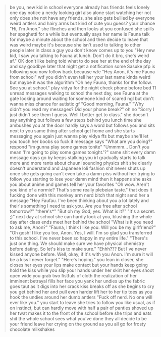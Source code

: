 >be you, new kid in school
>everyone already has friends
>feels lonely
>one day notice a nerdy looking girl also alone
>start watching her
>not only does she not have any friends, she also gets bullied by everyone
>weird antlers and hairy arms but kind of cute you guess?
>your chance
>"Hi, I'm Anon."
>she flinches and then looks at you confused
>she spills her spaghetti for a while but eventually says her name is Fauna
>talk for maybe a minute about the school and then decide to leave
>that was weird
>maybe it's because she isn't used to talking to other people
>later in class a guy you don't know comes up to you
>"Hey new kid, I saw you talking to Fauna at lunch. Don't do it bro, she's weird af."
>OK
>don't like being told what to do
>see her at the end of the day and say goodbye
>later that night get a notification
>some Sasuke pfp is following you now
>follow back because w/e
>"Hey Anon, it's me Fauna from school"
>wtf you didn't even tell her your last name
>kinda weird but maybe it was the algorithm 
>"Oh hey Fauna, thanks for the follow. See you at school."
>play vidya for the night
>check phone before bed
>11 unread messages
>walking to school the next day, see Fauna at the gate looking around waiting for someone
>kind of scared ngl but don't wanna miss chance for autistic gf
>"Good morning, Fauna."
>"Why didn't you read my messages? Did your phone break?"
>oh no
>"Sorry I just didn't see them I guess. Well I better get to class."
>she doesn't say anything but follows a few steps behind you
>lunch time she ambushes you at the door
>hardly says a word but follows you and sits next to you
>same thing after school
>get home and she starts messaging you again
>just wanna play vidya ffs but maybe she'll let you touch her boobs so fuck it
>message says "What are you doing?"
>respond "im gunna play some games tonite"
>"Ummmm... Don't you mean 'I'm going to play some games tonight.'?"
>same shit every damn message
>days go by
>keeps stalking you irl
>gradually starts to talk more and more
>rants about chuuni sounding physics shit she clearly doesn't understand and Japanese loli fashion shit
>never shuts up once she gets going
>can't even take a damn piss without her trying to follow you
>starting to lose your damn mind
>then it happens
>she asks you about anime and games
>tell her your favorites
>"Oh wow. Aren't you kind of a normie? That's some really plebeian taste."
>that does it
>fucking done with this monkey arm nerd bitch
>that night send her a message
>"Hey Faufau. I've been thinking about you a lot lately and their's something I need to ask you. Are you free after school tomorrow?"
>"there's*"
>"But oh my God, yes. What is it?"
>"It's a secret. ;)"
>next day at school she can hardly look at you, blushing the whole day
>after class ends meet her behind the school
>"What is it you need to ask me, Anon?"
>"Fauna, I think I like you. Will you be my girlfriend?"
>"Oh gosh! I like you too, Anon. Yes, I will. I'm so glad you transferred to this school. I've never been so happy in my entire life."
>"There's just one thing. We should make sure we have physical chemistry before dating. So let's kiss to make sure."
>"Ehhh??? But I've never kissed anyone before. Well, okay, if it's with you Anon. I'm sure it will be a kiss I never forget."
>"Here's hoping."
>you lean in closer, she closes her eyes
>your lips make contact but your hands keep going
>hold the kiss while you slip your hands under her skirt
>her eyes shoot open wide
>you grab two fistfuls of cloth
>the realization of her imminent betrayal fills her face
>you yank her undies up
>the fabric goes taut as it digs into her crack
>kiss breaks off as she begins to cry
>you get behind her and pull even harder
>lift her to her tip toes as you hook the undies around her dumb antlers
>"Fuck off nerd. No one will ever like you."
>you start to leave
>she tries to follow you like usual, as if on instinct, but can hardly move with half a pair of panties shoved up her twat
>makes it to the front of the school before she trips and eats shit
>the whole school sees what you've done
>they all decide to be your friend
>leave her crying on the ground as you all go for frosty chocolate milkshakes